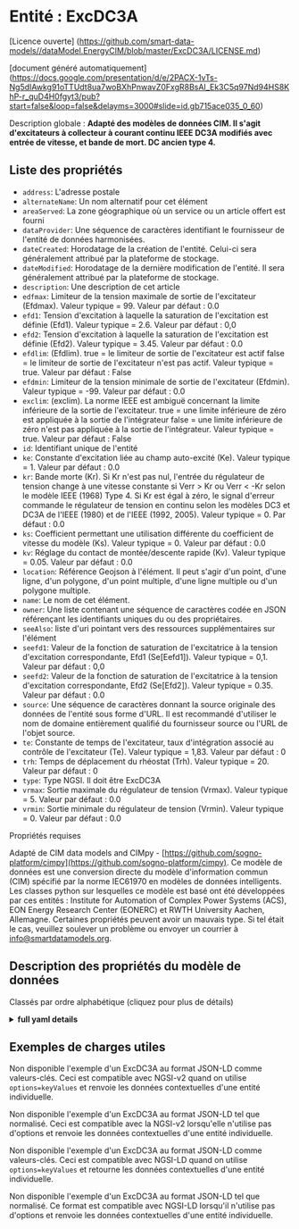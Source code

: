 Entité : ExcDC3A  
================  
[Licence ouverte] (https://github.com/smart-data-models//dataModel.EnergyCIM/blob/master/ExcDC3A/LICENSE.md)  
[document généré automatiquement] (https://docs.google.com/presentation/d/e/2PACX-1vTs-Ng5dIAwkg91oTTUdt8ua7woBXhPnwavZ0FxgR8BsAI_Ek3C5q97Nd94HS8KhP-r_quD4H0fgyt3/pub?start=false&loop=false&delayms=3000#slide=id.gb715ace035_0_60)  
Description globale : **Adapté des modèles de données CIM. Il s'agit d'excitateurs à collecteur à courant continu IEEE DC3A modifiés avec entrée de vitesse, et bande de mort.  DC ancien type 4.**  

## Liste des propriétés  

- `address`: L'adresse postale  - `alternateName`: Un nom alternatif pour cet élément  - `areaServed`: La zone géographique où un service ou un article offert est fourni  - `dataProvider`: Une séquence de caractères identifiant le fournisseur de l'entité de données harmonisées.  - `dateCreated`: Horodatage de la création de l'entité. Celui-ci sera généralement attribué par la plateforme de stockage.  - `dateModified`: Horodatage de la dernière modification de l'entité. Il sera généralement attribué par la plateforme de stockage.  - `description`: Une description de cet article  - `edfmax`: Limiteur de la tension maximale de sortie de l'excitateur (Efdmax).  Valeur typique = 99. Valeur par défaut : 0.0  - `efd1`: Tension d'excitation à laquelle la saturation de l'excitation est définie (Efd1).  Valeur typique = 2.6. Valeur par défaut : 0,0  - `efd2`: Tension d'excitation à laquelle la saturation de l'excitation est définie (Efd2).  Valeur typique = 3.45. Valeur par défaut : 0.0  - `efdlim`: (Efdlim). true = le limiteur de sortie de l'excitateur est actif false = le limiteur de sortie de l'excitateur n'est pas actif. Valeur typique = true. Valeur par défaut : False  - `efdmin`: Limiteur de la tension minimale de sortie de l'excitateur (Efdmin).  Valeur typique = -99. Valeur par défaut : 0.0  - `exclim`: (exclim).  La norme IEEE est ambiguë concernant la limite inférieure de la sortie de l'excitateur. true = une limite inférieure de zéro est appliquée à la sortie de l'intégrateur false = une limite inférieure de zéro n'est pas appliquée à la sortie de l'intégrateur. Valeur typique = true. Valeur par défaut : False  - `id`: Identifiant unique de l'entité  - `ke`: Constante d'excitation liée au champ auto-excité (Ke).  Valeur typique = 1. Valeur par défaut : 0.0  - `kr`: Bande morte (Kr).  Si Kr n'est pas nul, l'entrée du régulateur de tension change à une vitesse constante si Verr > Kr ou Verr < -Kr selon le modèle IEEE (1968) Type 4. Si Kr est égal à zéro, le signal d'erreur commande le régulateur de tension en continu selon les modèles DC3 et DC3A de l'IEEE (1980) et de l'IEEE (1992, 2005).  Valeur typique = 0. Par défaut : 0.0  - `ks`: Coefficient permettant une utilisation différente du coefficient de vitesse du modèle (Ks).  Valeur typique = 0. Valeur par défaut : 0.0  - `kv`: Réglage du contact de montée/descente rapide (Kv).  Valeur typique = 0.05. Valeur par défaut : 0.0  - `location`: Référence Geojson à l'élément. Il peut s'agir d'un point, d'une ligne, d'un polygone, d'un point multiple, d'une ligne multiple ou d'un polygone multiple.  - `name`: Le nom de cet élément.  - `owner`: Une liste contenant une séquence de caractères codée en JSON référençant les identifiants uniques du ou des propriétaires.  - `seeAlso`: liste d'uri pointant vers des ressources supplémentaires sur l'élément  - `seefd1`: Valeur de la fonction de saturation de l'excitatrice à la tension d'excitation correspondante, Efd1 (Se[Eefd1]).  Valeur typique = 0,1. Valeur par défaut : 0,0  - `seefd2`: Valeur de la fonction de saturation de l'excitatrice à la tension d'excitation correspondante, Efd2 (Se[Efd2]).  Valeur typique = 0.35. Valeur par défaut : 0.0  - `source`: Une séquence de caractères donnant la source originale des données de l'entité sous forme d'URL. Il est recommandé d'utiliser le nom de domaine entièrement qualifié du fournisseur source ou l'URL de l'objet source.  - `te`: Constante de temps de l'excitateur, taux d'intégration associé au contrôle de l'excitateur (Te).  Valeur typique = 1,83. Valeur par défaut : 0  - `trh`: Temps de déplacement du rhéostat (Trh).  Valeur typique = 20. Valeur par défaut : 0  - `type`: Type NGSI. Il doit être ExcDC3A  - `vrmax`: Sortie maximale du régulateur de tension (Vrmax).  Valeur typique = 5. Valeur par défaut : 0.0  - `vrmin`: Sortie minimale du régulateur de tension (Vrmin).  Valeur typique = 0. Valeur par défaut : 0.0    
Propriétés requises  
Adapté de CIM data models and CIMpy - [https://github.com/sogno-platform/cimpy](https://github.com/sogno-platform/cimpy). Ce modèle de données est une conversion directe du modèle d'information commun (CIM) spécifié par la norme IEC61970 en modèles de données intelligents. Les classes python sur lesquelles ce modèle est basé ont été développées par ces entités : Institute for Automation of Complex Power Systems (ACS), EON Energy Research Center (EONERC) et RWTH University Aachen, Allemagne. Certaines propriétés peuvent avoir un mauvais type. Si tel était le cas, veuillez soulever un problème ou envoyer un courrier à info@smartdatamodels.org.  
## Description des propriétés du modèle de données  
Classés par ordre alphabétique (cliquez pour plus de détails)  
<details><summary><strong>full yaml details</strong></summary>    
```yaml  
ExcDC3A:    
  description: 'Adapted from CIM data models. This is modified IEEE DC3A direct current commutator exciters with speed input, and death band.  DC old type 4.'    
  properties:    
    address:    
      description: 'The mailing address'    
      properties:    
        addressCountry:    
          description: 'Property. The country. For example, Spain. Model:''https://schema.org/addressCountry'''    
          type: string    
        addressLocality:    
          description: 'Property. The locality in which the street address is, and which is in the region. Model:''https://schema.org/addressLocality'''    
          type: string    
        addressRegion:    
          description: 'Property. The region in which the locality is, and which is in the country. Model:''https://schema.org/addressRegion'''    
          type: string    
        postOfficeBoxNumber:    
          description: 'Property. The post office box number for PO box addresses. For example, 03578. Model:''https://schema.org/postOfficeBoxNumber'''    
          type: string    
        postalCode:    
          description: 'Property. The postal code. For example, 24004. Model:''https://schema.org/https://schema.org/postalCode'''    
          type: string    
        streetAddress:    
          description: 'Property. The street address. Model:''https://schema.org/streetAddress'''    
          type: string    
      type: Property    
      x-ngsi:    
        model: https://schema.org/address    
    alternateName:    
      description: 'An alternative name for this item'    
      type: Property    
    areaServed:    
      description: 'The geographic area where a service or offered item is provided'    
      type: Property    
      x-ngsi:    
        model: https://schema.org/Text    
    dataProvider:    
      description: 'A sequence of characters identifying the provider of the harmonised data entity.'    
      type: Property    
    dateCreated:    
      description: 'Entity creation timestamp. This will usually be allocated by the storage platform.'    
      format: date-time    
      type: Property    
    dateModified:    
      description: 'Timestamp of the last modification of the entity. This will usually be allocated by the storage platform.'    
      format: date-time    
      type: Property    
    description:    
      description: 'A description of this item'    
      type: Property    
    edfmax:    
      description: 'Maximum voltage exciter output limiter (Efdmax).  Typical Value = 99. Default: 0.0'    
      type: number    
      x-ngsi:    
        model: https://schema.org/Number    
    efd1:    
      description: 'Exciter voltage at which exciter saturation is defined (Efd1).  Typical Value = 2.6. Default: 0.0'    
      type: number    
      x-ngsi:    
        model: https://schema.org/Number    
    efd2:    
      description: 'Exciter voltage at which exciter saturation is defined (Efd2).  Typical Value = 3.45. Default: 0.0'    
      type: number    
      x-ngsi:    
        model: https://schema.org/Number    
    efdlim:    
      description: '(Efdlim). true = exciter output limiter is active false = exciter output limiter not active. Typical Value = true. Default: False'    
      type: number    
      x-ngsi:    
        model: https://schema.org/Number    
    efdmin:    
      description: 'Minimum voltage exciter output limiter (Efdmin).  Typical Value = -99. Default: 0.0'    
      type: number    
      x-ngsi:    
        model: https://schema.org/Number    
    exclim:    
      description: '(exclim).  IEEE standard is ambiguous about lower limit on exciter output. true = a lower limit of zero is applied to integrator output false = a lower limit of zero not applied to integrator output. Typical Value = true. Default: False'    
      type: number    
      x-ngsi:    
        model: https://schema.org/Number    
    id:    
      anyOf: &excdc3a_-_properties_-_owner_-_items_-_anyof    
        - description: 'Property. Identifier format of any NGSI entity'    
          maxLength: 256    
          minLength: 1    
          pattern: ^[\w\-\.\{\}\$\+\*\[\]`|~^@!,:\\]+$    
          type: string    
        - description: 'Property. Identifier format of any NGSI entity'    
          format: uri    
          type: string    
      description: 'Unique identifier of the entity'    
      type: Property    
    ke:    
      description: 'Exciter constant related to self-excited field (Ke).  Typical Value = 1. Default: 0.0'    
      type: number    
      x-ngsi:    
        model: https://schema.org/Number    
    kr:    
      description: 'Death band (Kr).  If Kr is not zero, the voltage regulator input changes at a constant rate if Verr > Kr or Verr < -Kr as per the IEEE (1968) Type 4 model. If Kr is zero, the error signal drives the voltage regulator continuously as per the IEEE (1980) DC3 and IEEE (1992, 2005) DC3A models.  Typical Value = 0. Default: 0.0'    
      type: number    
      x-ngsi:    
        model: https://schema.org/Number    
    ks:    
      description: 'Coefficient to allow different usage of the model-speed coefficient (Ks).  Typical Value = 0. Default: 0.0'    
      type: number    
      x-ngsi:    
        model: https://schema.org/Number    
    kv:    
      description: 'Fast raise/lower contact setting (Kv).  Typical Value = 0.05. Default: 0.0'    
      type: number    
      x-ngsi:    
        model: https://schema.org/Number    
    location:    
      description: 'Geojson reference to the item. It can be Point, LineString, Polygon, MultiPoint, MultiLineString or MultiPolygon'    
      oneOf:    
        - description: 'Geoproperty. Geojson reference to the item. Point'    
          properties:    
            bbox:    
              items:    
                type: number    
              minItems: 4    
              type: array    
            coordinates:    
              items:    
                type: number    
              minItems: 2    
              type: array    
            type:    
              enum:    
                - Point    
              type: string    
          required:    
            - type    
            - coordinates    
          title: 'GeoJSON Point'    
          type: object    
        - description: 'Geoproperty. Geojson reference to the item. LineString'    
          properties:    
            bbox:    
              items:    
                type: number    
              minItems: 4    
              type: array    
            coordinates:    
              items:    
                items:    
                  type: number    
                minItems: 2    
                type: array    
              minItems: 2    
              type: array    
            type:    
              enum:    
                - LineString    
              type: string    
          required:    
            - type    
            - coordinates    
          title: 'GeoJSON LineString'    
          type: object    
        - description: 'Geoproperty. Geojson reference to the item. Polygon'    
          properties:    
            bbox:    
              items:    
                type: number    
              minItems: 4    
              type: array    
            coordinates:    
              items:    
                items:    
                  items:    
                    type: number    
                  minItems: 2    
                  type: array    
                minItems: 4    
                type: array    
              type: array    
            type:    
              enum:    
                - Polygon    
              type: string    
          required:    
            - type    
            - coordinates    
          title: 'GeoJSON Polygon'    
          type: object    
        - description: 'Geoproperty. Geojson reference to the item. MultiPoint'    
          properties:    
            bbox:    
              items:    
                type: number    
              minItems: 4    
              type: array    
            coordinates:    
              items:    
                items:    
                  type: number    
                minItems: 2    
                type: array    
              type: array    
            type:    
              enum:    
                - MultiPoint    
              type: string    
          required:    
            - type    
            - coordinates    
          title: 'GeoJSON MultiPoint'    
          type: object    
        - description: 'Geoproperty. Geojson reference to the item. MultiLineString'    
          properties:    
            bbox:    
              items:    
                type: number    
              minItems: 4    
              type: array    
            coordinates:    
              items:    
                items:    
                  items:    
                    type: number    
                  minItems: 2    
                  type: array    
                minItems: 2    
                type: array    
              type: array    
            type:    
              enum:    
                - MultiLineString    
              type: string    
          required:    
            - type    
            - coordinates    
          title: 'GeoJSON MultiLineString'    
          type: object    
        - description: 'Geoproperty. Geojson reference to the item. MultiLineString'    
          properties:    
            bbox:    
              items:    
                type: number    
              minItems: 4    
              type: array    
            coordinates:    
              items:    
                items:    
                  items:    
                    items:    
                      type: number    
                    minItems: 2    
                    type: array    
                  minItems: 4    
                  type: array    
                type: array    
              type: array    
            type:    
              enum:    
                - MultiPolygon    
              type: string    
          required:    
            - type    
            - coordinates    
          title: 'GeoJSON MultiPolygon'    
          type: object    
      type: Geoproperty    
    name:    
      description: 'The name of this item.'    
      type: Property    
    owner:    
      description: 'A List containing a JSON encoded sequence of characters referencing the unique Ids of the owner(s)'    
      items:    
        anyOf: *excdc3a_-_properties_-_owner_-_items_-_anyof    
        description: 'Property. Unique identifier of the entity'    
      type: Property    
    seeAlso:    
      description: 'list of uri pointing to additional resources about the item'    
      oneOf:    
        - items:    
            format: uri    
            type: string    
          minItems: 1    
          type: array    
        - format: uri    
          type: string    
      type: Property    
    seefd1:    
      description: 'Exciter saturation function value at the corresponding exciter voltage, Efd1 (Se[Eefd1]).  Typical Value = 0.1. Default: 0.0'    
      type: number    
      x-ngsi:    
        model: https://schema.org/Number    
    seefd2:    
      description: 'Exciter saturation function value at the corresponding exciter voltage, Efd2 (Se[Efd2]).  Typical Value = 0.35. Default: 0.0'    
      type: number    
      x-ngsi:    
        model: https://schema.org/Number    
    source:    
      description: 'A sequence of characters giving the original source of the entity data as a URL. Recommended to be the fully qualified domain name of the source provider, or the URL to the source object.'    
      type: Property    
    te:    
      description: 'Exciter time constant, integration rate associated with exciter control (Te).  Typical Value = 1.83. Default: 0'    
      type: number    
      x-ngsi:    
        model: https://schema.org/Number    
    trh:    
      description: 'Rheostat travel time (Trh).  Typical Value = 20. Default: 0'    
      type: number    
      x-ngsi:    
        model: https://schema.org/Number    
    type:    
      description: 'NGSI type. It has to be ExcDC3A'    
      enum:    
        - ExcDC3A    
      type: Property    
    vrmax:    
      description: 'Maximum voltage regulator output (Vrmax).  Typical Value = 5. Default: 0.0'    
      type: number    
      x-ngsi:    
        model: https://schema.org/Number    
    vrmin:    
      description: 'Minimum voltage regulator output (Vrmin).  Typical Value = 0. Default: 0.0'    
      type: number    
      x-ngsi:    
        model: https://schema.org/Number    
  required: []    
  type: object    
```  
</details>    
## Exemples de charges utiles  
Non disponible l'exemple d'un ExcDC3A au format JSON-LD comme valeurs-clés. Ceci est compatible avec NGSI-v2 quand on utilise `options=keyValues` et renvoie les données contextuelles d'une entité individuelle.  
Non disponible l'exemple d'un ExcDC3A au format JSON-LD tel que normalisé. Ceci est compatible avec la NGSI-v2 lorsqu'elle n'utilise pas d'options et renvoie les données contextuelles d'une entité individuelle.  
Non disponible l'exemple d'un ExcDC3A au format JSON-LD comme valeurs-clés. Ceci est compatible avec NGSI-LD quand on utilise `options=keyValues` et retourne les données contextuelles d'une entité individuelle.  
Non disponible l'exemple d'un ExcDC3A au format JSON-LD tel que normalisé. Ce format est compatible avec NGSI-LD lorsqu'il n'utilise pas d'options et renvoie les données contextuelles d'une entité individuelle.  
